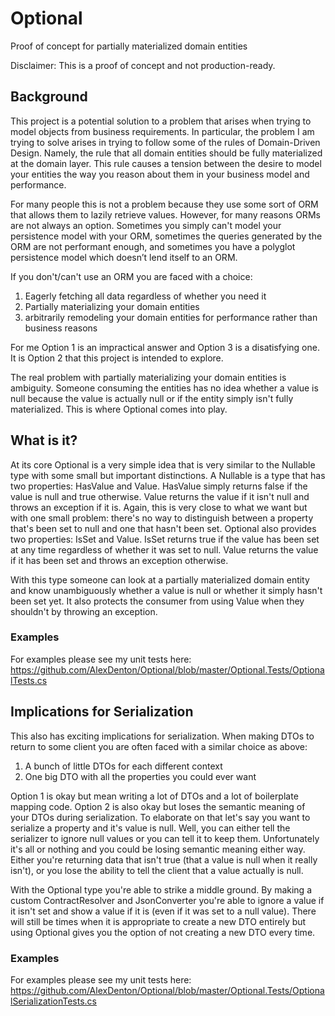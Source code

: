# Optional
Proof of concept for partially materialized domain entities

Disclaimer: This is a proof of concept and not production-ready.

## Background

This project is a potential solution to a problem that arises when trying to model objects from business requirements.  In particular, the problem I am trying to solve arises in trying to follow some of the rules of Domain-Driven Design.  Namely, the rule that all domain entities should be fully materialized at the domain layer.  This rule causes a tension between the desire to model your entities the way you reason about them in your business model and performance.

For many people this is not a problem because they use some sort of ORM that allows them to lazily retrieve values.  However, for many reasons ORMs are not always an option.  Sometimes you simply can't model your persistence model with your ORM, sometimes the queries generated by the ORM are not performant enough, and sometimes you have a polyglot persistence model which doesn’t lend itself to an ORM.

If you don't/can't use an ORM you are faced with a choice:

1. Eagerly fetching all data regardless of whether you need it
2. Partially materializing your domain entities
3. arbitrarily remodeling your domain entities for performance rather than business reasons

For me Option 1 is an impractical answer and Option 3 is a disatisfying one.  It is Option 2 that this project is intended to explore.

The real problem with partially materializing your domain entities is ambiguity.  Someone consuming the entities has no idea whether a value is null because the value is actually null or if the entity simply isn't fully materialized.  This is where Optional comes into play.

## What is it?

At its core Optional is a very simple idea that is very similar to the Nullable type with some small but important distinctions.  A Nullable is a type that has two properties: HasValue and Value.  HasValue simply returns false if the value is null and true otherwise.  Value returns the value if it isn't null and throws an exception if it is.  Again, this is very close to what we want but with one small problem:  there's no way to distinguish between a property that's been set to null and one that hasn't been set.  Optional also provides two properties: IsSet and Value.  IsSet returns true if the value has been set at any time regardless of whether it was set to null.  Value returns the value if it has been set and throws an exception otherwise.

With this type someone can look at a partially materialized domain entity and know unambiguously whether a value is null or whether it simply hasn't been set yet.  It also protects the consumer from using Value when they shouldn't by throwing an exception.

### Examples

For examples please see my unit tests here: https://github.com/AlexDenton/Optional/blob/master/Optional.Tests/OptionalTests.cs

## Implications for Serialization

This also has exciting implications for serialization.  When making DTOs to return to some client you are often faced with a similar choice as above:

1. A bunch of little DTOs for each different context
2. One big DTO with all the properties you could ever want 

Option 1 is okay but mean writing a lot of DTOs and a lot of boilerplate mapping code.  Option 2 is also okay but loses the semantic meaning of your DTOs during serialization.  To elaborate on that let's say you want to serialize a property and it's value is null.  Well, you can either tell the serializer to ignore null values or you can tell it to keep them.  Unfortunately it's all or nothing and you could be losing semantic meaning either way.  Either you're returning data that isn't true (that a value is null when it really isn't), or you lose the ability to tell the client that a value actually is null.

With the Optional type you're able to strike a middle ground.  By making a custom ContractResolver and JsonConverter you're able to ignore a value if it isn't set and show a value if it is (even if it was set to a null value).  There will still be times when it is appropriate to create a new DTO entirely but using Optional gives you the option of not creating a new DTO every time.

### Examples

For examples please see my unit tests here: https://github.com/AlexDenton/Optional/blob/master/Optional.Tests/OptionalSerializationTests.cs
